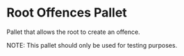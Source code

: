 # Root Offences Pallet

Pallet that allows the root to create an offence.

NOTE: This pallet should only be used for testing purposes.
